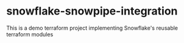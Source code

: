 # snowflake-snowpipe-integration
This is a demo terraform project implementing Snowflake's reusable terraform modules
